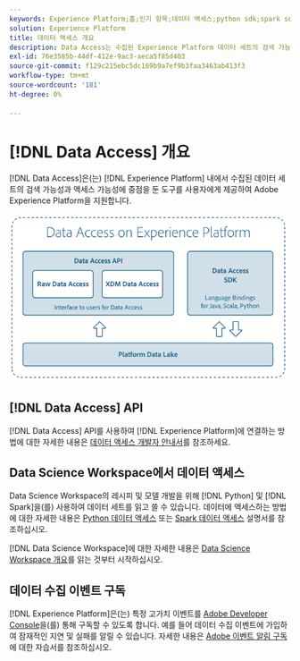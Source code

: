 ```yaml
---
keywords: Experience Platform;홈;인기 항목;데이터 액세스;python sdk;spark sdk;데이터 액세스 api
solution: Experience Platform
title: 데이터 액세스 개요
description: Data Access는 수집된 Experience Platform 데이터 세트의 검색 가능성과 액세스 가능성에 중점을 둔 도구를 사용자에게 제공하여 Adobe Experience Platform을 지원합니다.
exl-id: 76e3585b-44df-412e-9ac3-aeca5f85d403
source-git-commit: f129c215ebc5dc169b9a7ef9b3faa3463ab413f3
workflow-type: tm+mt
source-wordcount: '181'
ht-degree: 0%

---
```


# [!DNL Data Access] 개요

[!DNL Data Access]은(는) [!DNL Experience Platform] 내에서 수집된 데이터 세트의 검색 가능성과 액세스 가능성에 중점을 둔 도구를 사용자에게 제공하여 Adobe Experience Platform을 지원합니다.

![Experience Platform의 데이터 액세스](images/Data_Access_Experience_Platform.png)

## [!DNL Data Access] API

[!DNL Data Access] API를 사용하여 [!DNL Experience Platform]에 연결하는 방법에 대한 자세한 내용은 [데이터 액세스 개발자 안내서](api.md)를 참조하세요.

## Data Science Workspace에서 데이터 액세스

Data Science Workspace의 레시피 및 모델 개발을 위해 [!DNL Python] 및 [!DNL Spark]을(를) 사용하여 데이터 세트를 읽고 쓸 수 있습니다. 데이터에 액세스하는 방법에 대한 자세한 내용은 [Python 데이터 액세스](../data-science-workspace/authoring/python.md) 또는 [Spark 데이터 액세스](../data-science-workspace/authoring/spark.md) 설명서를 참조하십시오.

[!DNL Data Science Workspace]에 대한 자세한 내용은 [Data Science Workspace 개요](../data-science-workspace/home.md)를 읽는 것부터 시작하십시오.

## 데이터 수집 이벤트 구독

[!DNL Experience Platform]은(는) 특정 고가치 이벤트를 [Adobe Developer Console](https://www.adobe.com/go/devs_console_ui)을(를) 통해 구독할 수 있도록 합니다. 예를 들어 데이터 수집 이벤트에 가입하여 잠재적인 지연 및 실패를 알릴 수 있습니다. 자세한 내용은 [Adobe 이벤트 알림 구독](../observability/alerts/subscribe.md)에 대한 자습서를 참조하십시오.

